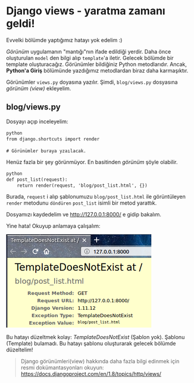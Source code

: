 # Django views - yaratma zamanı geldi!

Evvelki bölümde yaptığımız hatayı yok edelim :)

*Görünüm* uygulamanın "mantığı"nın ifade edildiği yerdir. Daha önce oluşturulan `model` den bilgi alıp `template`'a iletir. Gelecek bölümde bir template oluşturacağız. Görünümler bildiğiniz Python metodlarıdır. Ancak, **Python'a Giriş** bölümünde yazdığımız metodlardan biraz daha karmaşıktır.

Görünümler `views.py` doyasına yazılır. Şimdi, `blog/views.py` dosyasına *görünüm (view)* ekleyelim.

## blog/views.py

Dosyayı açıp inceleyelim:

    python 
    from django.shortcuts import render
    
    # Görünümler buraya yzaılacak.
    

Henüz fazla bir şey görünmüyor. En basitinden *görünüm* şöyle olabilir.

    python 
    def post_list(request):     
        return render(request, 'blog/post_list.html', {})
    

Burada, `request` i alıp şablonumuzu `blog/post_list.html` ile görüntüleyen `render` metodunu `döndüren` `post_list` isimli bir metod yarattık.

Dosyamızı kaydedelim ve http://127.0.0.1:8000/ e gidip bakalım.

Yine hata! Okuyup anlamaya çalışalım:

![Hata][1]

 [1]: images/error.png

Bu hatayı düzeltmek kolay: *TemplateDoesNotExist* (Şablon yok). Şablonu (Template) bulamadı. Bu hatayı şablonu oluşturarak gelecek bölümde düzeltelim!

> Django görünümleri(view) hakkında daha fazla bilgi edinmek için resmi dokümantasyonları okuyun: https://docs.djangoproject.com/en/1.8/topics/http/views/